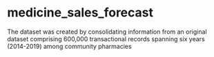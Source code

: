 # medicine_sales_forecast
The dataset was created by consolidating information from an original dataset comprising 600,000 transactional records spanning six years (2014-2019) among community pharmacies

